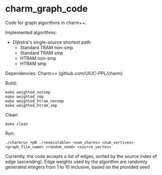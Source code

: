 # charm_graph_code
Code for graph algorithms in charm++.

Implemented algorithms:
* Dijkstra's single-source shortest path
    * Standard TRAM non-smp
    * Standard TRAM smp
    * HTRAM non-smp
    * HTRAM smp

Dependencies: Charm++ (github.com/UIUC-PPL/charm)

Build:

```
make weighted_nonsmp
make weighted_smp
make weighted_htram_nonsmp
make weighted_htram_smp
```

Clean:
```
make clean
```

Run:
```
./charmrun +pN ./<executable> <num_chares> <num_vertices> <graph_file_name> <random_seed> <source_vertex>
```

Currently, the code accepts a list of edges, sorted by the source index of edge (ascending).
Edge weights used by the algorithm are randomly generated integers from 1 to 10 inclusive, based on the provided seed